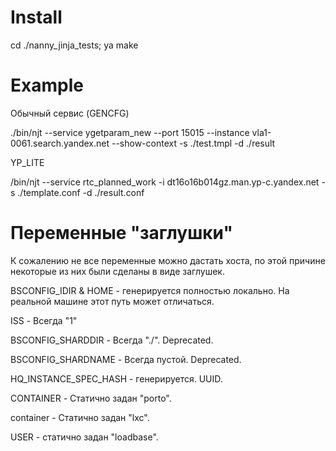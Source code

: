 Install
====
cd ./nanny_jinja_tests;
ya make

Example
====
Обычный сервис (GENCFG)


./bin/njt --service ygetparam_new --port 15015 --instance vla1-0061.search.yandex.net --show-context -s ./test.tmpl -d ./result


YP_LITE


/bin/njt --service rtc_planned_work -i dt16o16b014gz.man.yp-c.yandex.net  -s ./template.conf -d ./result.conf


Переменные "заглушки"
====
К сожалению не все переменные можно дастать хоста, по этой причине некоторые из них были сделаны в виде заглушек.

BSCONFIG_IDIR & HOME - генерируется полностью локально. На реальной машине этот путь может отличаться.

ISS - Всегда "1"

BSCONFIG_SHARDDIR - Всегда "./". Deprecated.

BSCONFIG_SHARDNAME - Всегда пустой. Deprecated.

HQ_INSTANCE_SPEC_HASH - генерируется. UUID.

CONTAINER - Статично задан "porto".

container - Статично задан "lxc".

USER - статично задан "loadbase".

